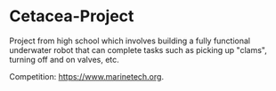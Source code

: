 # Cetacea-Project

Project from high school which involves building a fully functional underwater robot that can complete tasks such as picking up "clams", turning off and on valves, etc. 

Competition: https://www.marinetech.org.

